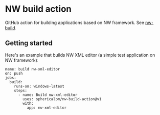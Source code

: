 # NW build action

GitHub action for building applications based on NW framework. See
[nw-build](https://google.com/).

## Getting started

Here's an example that builds NW XML editor (a simple test application on NW
framework):

    name: build nw-xml-editor
    on: push
    jobs:
      build:
        runs-on: windows-latest
        steps:
          - name: Build nw-xml-editor
            uses: sphericalpm/nw-build-action@v1
            with:
              app: nw-xml-editor

